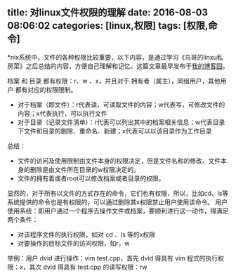 title: 对linux文件权限的理解
date: 2016-08-03 08:06:02
categories: [linux,权限]
tags: [权限,命令]
---

*nix系统中，文件的各种权限比较重要，以下内容，是通过学习《鸟哥的linxu私房菜》之后总结的内容，方便自己理解和记忆。这篇文章最早发布于[我的博客园](http://www.cnblogs.com/ilvu/p/4002992.html)。

档案 和 目录 都有权限：r、w 、x，并且对于 拥有者（属主），同组用户，其他用户 都有对应的权限限制。
* 对于档案（即文件）：r代表读，可读取文件的内容；w代表写，可修改文件的内容；x代表执行，可以执行文件
* 对于目录（记录文件清单）：r代表可以列出其中的档案相关信息；w代表目录下文件和目录的删除、重命名、新建；x代表可以以该目录作为工作目录
 
总结：
* 文件的访问及使用限制由文件本身的权限决定，但是文件名称的修改、文件本身的删除是由文件所在目录的w权限决定的。
* 文件的拥有着或者root可以修改档案或者目录的权限。
 
显然的，对于所有以文件的方式存在的命令，它们也有权限，所以，比如cd、ls等系统提供的命令也是有权限的，可以通过删除其x权限禁止用户使用该命令。
用户使用系统：即用户通过一个程序去操作文件或档案，要顺利进行这一动作，得满足两个条件：

* 对该程序文件的执行权限，如对 cd 、ls 等的x权限
* 对要操作的目标文件的访问权限，如r，w

举例：用户 dvid 进行操作：vim test.cpp，首先 dvid 得具有 vim 程式的执行权限：x，其次 dvid 得具有 test.cpp 的读写权限：rw
